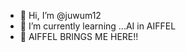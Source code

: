 - 👋 Hi, I’m @juwum12
- 🌱 I’m currently learning ...AI in AIFFEL
- 💞️ AIFFEL BRINGS ME HERE!!

<!---
juwum12/juwum12 is a ✨ special ✨ repository because its `README.md` (this file) appears on your GitHub profile.
You can click the Preview link to take a look at your changes.
--->

